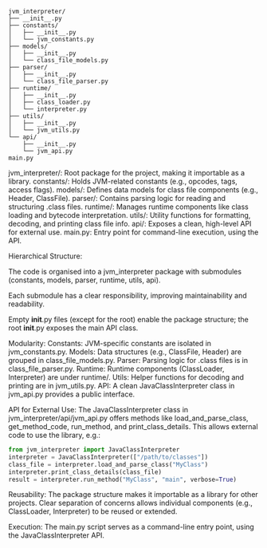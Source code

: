 

```
jvm_interpreter/
├── __init__.py
├── constants/
│   ├── __init__.py
│   └── jvm_constants.py
├── models/
│   ├── __init__.py
│   └── class_file_models.py
├── parser/
│   ├── __init__.py
│   └── class_file_parser.py
├── runtime/
│   ├── __init__.py
│   ├── class_loader.py
│   └── interpreter.py
├── utils/
│   ├── __init__.py
│   └── jvm_utils.py
└── api/
    ├── __init__.py
    └── jvm_api.py
main.py
```

jvm_interpreter/: Root package for the project, making it importable as a library.
constants/: Holds JVM-related constants (e.g., opcodes, tags, access flags).
models/: Defines data models for class file components (e.g., Header, ClassFile).
parser/: Contains parsing logic for reading and structuring .class files.
runtime/: Manages runtime components like class loading and bytecode interpretation.
utils/: Utility functions for formatting, decoding, and printing class file info.
api/: Exposes a clean, high-level API for external use.
main.py: Entry point for command-line execution, using the API.



Hierarchical Structure:

The code is organised into a jvm_interpreter package with submodules (constants, models, parser, runtime, utils, api).

Each submodule has a clear responsibility, improving maintainability and readability.

Empty __init__.py files (except for the root) enable the package structure; the root __init__.py exposes the main API class.

Modularity:
Constants: JVM-specific constants are isolated in jvm_constants.py.
Models: Data structures (e.g., ClassFile, Header) are grouped in class_file_models.py.
Parser: Parsing logic for .class files is in class_file_parser.py.
Runtime: Runtime components (ClassLoader, Interpreter) are under runtime/.
Utils: Helper functions for decoding and printing are in jvm_utils.py.
API: A clean JavaClassInterpreter class in jvm_api.py provides a public interface.


API for External Use:
The JavaClassInterpreter class in jvm_interpreter/api/jvm_api.py offers methods like load_and_parse_class, get_method_code, run_method, and print_class_details.
This allows external code to use the library, e.g.:

```python
from jvm_interpreter import JavaClassInterpreter
interpreter = JavaClassInterpreter(["/path/to/classes"])
class_file = interpreter.load_and_parse_class("MyClass")
interpreter.print_class_details(class_file)
result = interpreter.run_method("MyClass", "main", verbose=True)
```

Reusability:
The package structure makes it importable as a library for other projects.
Clear separation of concerns allows individual components (e.g., ClassLoader, Interpreter) to be reused or extended.

Execution:
The main.py script serves as a command-line entry point, using the JavaClassInterpreter API.

